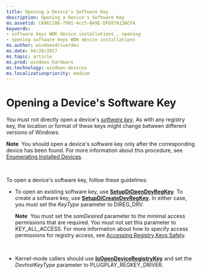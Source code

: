 ```yaml
---
title: Opening a Device's Software Key
description: Opening a Device's Software Key
ms.assetid: CA9EC186-7991-4cc5-B49E-DFE87A13BCFA
keywords:
- software keys WDK device installations , opening
- opening software keys WDK device installations
ms.author: windowsdriverdev
ms.date: 04/20/2017
ms.topic: article
ms.prod: windows-hardware
ms.technology: windows-devices
ms.localizationpriority: medium
---
```


# Opening a Device's Software Key


You must not directly open a device's [*software key*](https://msdn.microsoft.com/library/windows/hardware/ff556336#wdkgloss-software-key). As with any registry key, the location or format of these keys might change between different versions of Windows.

**Note**  You should open a device's software key only after the corresponding device has been found. For more information about this procedure, see [Enumerating Installed Devices](enumerating-installed-devices.md).

 

To open a device's software key, follow these guidelines:

-   To open an existing software key, use [**SetupDiOpenDevRegKey**](https://msdn.microsoft.com/library/windows/hardware/ff552079). To create a software key, use [**SetupDiCreateDevRegKey**](https://msdn.microsoft.com/library/windows/hardware/ff550973). In either case, you must set the *KeyType* parameter to DIREG_DRV.

    **Note**  You must set the *samDesired* parameter to the minimal access permissions that are required. You must not set this parameter to KEY_ALL_ACCESS. For more information about how to specify access permissions for registry access, see [Accessing Registry Keys Safely](accessing-registry-keys-safely.md).

     

-   Kernel-mode callers should use [**IoOpenDeviceRegistryKey**](https://msdn.microsoft.com/library/windows/hardware/ff549443) and set the *DevInstKeyType* parameter to PLUGPLAY_REGKEY_DRIVER.

 

 





